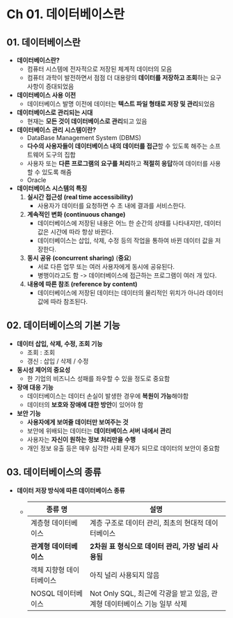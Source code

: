 # Ch 01. 데이터베이스란

## 01. 데이터베이스란

- **데이터베이스란?**
  - 컴퓨터 시스템에 전자적으로 저장된 체계적 데이터의 모음
  - 컴퓨터 과학이 발전하면서 점점 더 대용량의 **데이터를 저장하고 조회**하는 요구사항이 증대되었음
- **데이터베이스 사용 이전**
  - 데이터베이스 발명 이전에 데이터는 **텍스트 파일 형태로 저장 및 관리**되었음
- **데이터베이스로 관리되는 시대**
  - 현재는 **모든 것이 데이터베이스로 관리**되고 있음
- **데이터베이스 관리 시스템이란?**
  - DataBase Management System (DBMS)
  - **다수의 사용자들이 데이터베이스 내의 데이터를 접근**할 수 있도록 해주는 소프트웨어 도구의 집합
  - 사용자 또는 **다른 프로그램의 요구를 처리**하고 **적절히 응답**하여 데이터를 사용할 수 있도록 해줌
  - Oracle
- **데이터베이스 시스템의 특징**
  1. **실시간 접근성 (real time accessibility)**
     - 사용자가 데이터를 요청하면 수 초 내에 결과를 서비스한다.
  2. **계속적인 변화 (continuous change)**
     - 데이터베이스에 저장된 내용은 어느 한 순간의 상태를 나타내지만, 데이터 값은 시간에 따라 항상 바뀐다.
     - 데이터베이스는 삽입, 삭제, 수정 등의 작업을 통하여 바뀐 데이터 값을 저장한다.
  3. **동시 공유 (concurrent sharing)** (**중요**)
     -  서로 다른 업무 또는 여러 사용자에게 동시에 공유된다.
     - 병행이라고도 함 -> 데이터베이스에 접근하는 프로그램이 여러 개 있다.
  4. **내용에 따른 참조 (reference by content)**
     - 데이터베이스에 저장된 데이터는 데이터의 물리적인 위치가 아니라 데이터 값에 따라 참조된다.



## 02. 데이터베이스의 기본 기능

- **데이터 삽입, 삭제, 수정, 조회 기능**
  - 조회 : 조회
  - 갱신 : 삽입 / 삭제 / 수정
- **동시성 제어의 중요성**
  - 한 기업의 비즈니스 성패를 좌우할 수 있을 정도로 중요함
- **장애 대응 기능**
  - 데이터베이스는 데이터 손실이 발생한 경우에 **복원이 가능**해야함
  - 데이터의 **보호와 장애에 대한 방안**이 있어야 함
- **보안 기능**
  - **사용자에게 보여줄 데이터만 보여주는 것**
  - 보안에 위배되는 데이터는 **데이터베이스 서버 내에서 관리**
  - 사용자는 **자신이 원하는 정보 처리만을 수행**
  - 개인 정보 유출 등은 매우 심각한 사회 문제가 되므로 데이터의 보안이 중요함



## 03. 데이터베이스의 종류

- **데이터 저장 방식에 따른 데이터베이스 종류**

  - | 종류 명                  | 설명                                                         |
    | ------------------------ | ------------------------------------------------------------ |
    | 계층형 데이터베이스      | 계층 구조로 데이터 관리, 최초의 현대적 데이터베이스          |
    | **관계형 데이터베이스**  | **2차원 표 형식으로 데이터 관리, 가장 널리 사용됨**          |
    | 객체 지향형 데이터베이스 | 아직 널리 사용되지 않음                                      |
    | NOSQL 데이터베이스       | Not Only SQL, 최근에 각광을 받고 있음, 관계형 데이터베이스 기능 일부 삭제 |

